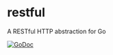 # restful
A RESTful HTTP abstraction for Go

[![GoDoc](https://godoc.org/github.com/jncornett/restful?status.svg)](https://godoc.org/github.com/jncornett/restful)
